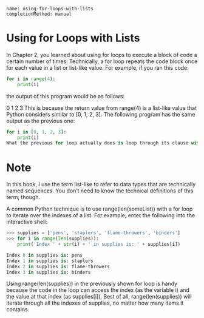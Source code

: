 ```ngMeta
name: using-for-loops-with-lists
completionMethod: manual
```
# Using for Loops with Lists
In Chapter 2, you learned about using for loops to execute a block of code a certain number of times. Technically, a for loop repeats the code block once for each value in a list or list-like value. For example, if you ran this code:

```python
for i in range(4):
    print(i)
```
the output of this program would be as follows:


0
1
2
3
This is because the return value from range(4) is a list-like value that Python considers similar to [0, 1, 2, 3]. The following program has the same output as the previous one:

```python
for i in [0, 1, 2, 3]:
    print(i)
What the previous for loop actually does is loop through its clause with the variable i set to a successive value in the [0, 1, 2, 3] list in each iteration.
```

# Note
In this book, I use the term list-like to refer to data types that are technically named sequences. You don’t need to know the technical definitions of this term, though.

A common Python technique is to use range(len(someList)) with a for loop to iterate over the indexes of a list. For example, enter the following into the interactive shell:

```python
>>> supplies = ['pens', 'staplers', 'flame-throwers', 'binders']
>>> for i in range(len(supplies)):
    print('Index ' + str(i) + ' in supplies is: ' + supplies[i])

Index 0 in supplies is: pens
Index 1 in supplies is: staplers
Index 2 in supplies is: flame-throwers
Index 3 in supplies is: binders
```
Using range(len(supplies)) in the previously shown for loop is handy because the code in the loop can access the index (as the variable i) and the value at that index (as supplies[i]). Best of all, range(len(supplies)) will iterate through all the indexes of supplies, no matter how many items it contains.